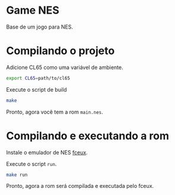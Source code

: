 # Game NES
Base de um jogo para NES.

# Compilando o projeto
Adicione CL65 como uma variável de ambiente.
```sh
export CL65=path/to/cl65
```

Execute o script de build
```sh
make
```

Pronto, agora você tem a rom `main.nes`.

# Compilando e executando a rom
Instale o emulador de NES [fceux](https://fceux.com/web/home.html).

Execute o script `run`.
```sh
make run
```

Pronto, agora a rom será compilada e executada pelo fceux.
